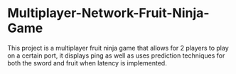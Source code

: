 # Multiplayer-Network-Fruit-Ninja-Game
This project is a multiplayer fruit ninja game that allows for 2 players to play on a certain port, it displays ping as well as uses prediction techniques for both the sword and fruit when latency is implemented.
